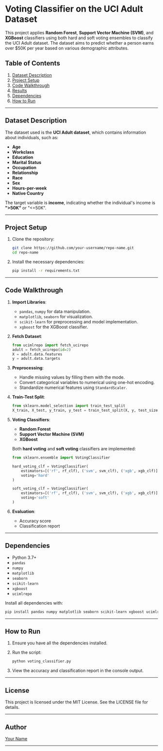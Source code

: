 # Voting Classifier on the UCI Adult Dataset

This project applies **Random Forest**, **Support Vector Machine (SVM)**, and **XGBoost** classifiers using both hard and soft voting ensembles to classify the UCI Adult dataset. The dataset aims to predict whether a person earns over $50K per year based on various demographic attributes.

## Table of Contents

1. [Dataset Description](#dataset-description)
2. [Project Setup](#project-setup)
3. [Code Walkthrough](#code-walkthrough)
4. [Results](#results)
5. [Dependencies](#dependencies)
6. [How to Run](#how-to-run)

---

## Dataset Description

The dataset used is the **UCI Adult dataset**, which contains information about individuals, such as:

- **Age**
- **Workclass**
- **Education**
- **Marital Status**
- **Occupation**
- **Relationship**
- **Race**
- **Sex**
- **Hours-per-week**
- **Native Country**

The target variable is **income**, indicating whether the individual's income is **">50K"** or "<=50K".

---

## Project Setup

1. Clone the repository:

   ```bash
   git clone https://github.com/your-username/repo-name.git
   cd repo-name
   ```

2. Install the necessary dependencies:

   ```bash
   pip install -r requirements.txt
   ```

---

## Code Walkthrough

1. **Import Libraries**:
   - `pandas`, `numpy` for data manipulation.
   - `matplotlib`, `seaborn` for visualization.
   - `scikit-learn` for preprocessing and model implementation.
   - `xgboost` for the XGBoost classifier.

2. **Fetch Dataset**:
   ```python
   from ucimlrepo import fetch_ucirepo
   adult = fetch_ucirepo(id=2)
   X = adult.data.features
   y = adult.data.targets
   ```

3. **Preprocessing**:
   - Handle missing values by filling them with the mode.
   - Convert categorical variables to numerical using one-hot encoding.
   - Standardize numerical features using `StandardScaler`.

4. **Train-Test Split**:
   ```python
   from sklearn.model_selection import train_test_split
   X_train, X_test, y_train, y_test = train_test_split(X, y, test_size=0.2, random_state=42)
   ```

5. **Voting Classifiers**:
   - **Random Forest**
   - **Support Vector Machine (SVM)**
   - **XGBoost**

   Both **hard voting** and **soft voting** classifiers are implemented:

   ```python
   from sklearn.ensemble import VotingClassifier
   
   hard_voting_clf = VotingClassifier(
       estimators=[('rf', rf_clf), ('svm', svm_clf), ('xgb', xgb_clf)],
       voting='hard'
   )
   
   soft_voting_clf = VotingClassifier(
       estimators=[('rf', rf_clf), ('svm', svm_clf), ('xgb', xgb_clf)],
       voting='soft'
   )
   ```

6. **Evaluation**:
   - Accuracy score
   - Classification report

---


## Dependencies

- Python 3.7+
- `pandas`
- `numpy`
- `matplotlib`
- `seaborn`
- `scikit-learn`
- `xgboost`
- `ucimlrepo`

Install all dependencies with:

```bash
pip install pandas numpy matplotlib seaborn scikit-learn xgboost ucimlrepo
```

---

## How to Run

1. Ensure you have all the dependencies installed.
2. Run the script:

   ```bash
   python voting_classifier.py
   ```

3. View the accuracy and classification report in the console output.

---

## License

This project is licensed under the MIT License. See the LICENSE file for details.

---

## Author

[Your Name](https://github.com/your-username)

---
